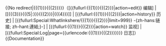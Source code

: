 <includeonly><span class="plainlinks nourlexpansion lx">{{No redirect|{{{1}}}{{{2}}}}}（[{{fullurl:{{{1}}}{{{2}}}|action=edit}} 编辑] &#124; <!--
  -->[[{{{3}}}{{{5|:}}}{{{2}}}|{{{4}}}]] &#124; <!--
  -->[{{fullurl:{{{1}}}{{{2}}}|action=history}} 历史] &#124; <!--
  -->[{{fullurl:Special:Whatlinkshere/{{{1}}}{{{2}}}|limit=999}} -{zh-hans:链接; zh-hant:連結;}-] &#124; <!--
  -->[{{fullurl:{{{1}}}{{{2}}}|action=watch}} 监视] &#124; <!--
  -->[{{fullurl:Special:Log|page={{urlencode:{{{1}}}{{{2}}}}}}} 日志]）</span></includeonly><noinclude>
{{Documentation}}
<!-- Add categories to the /doc subpage, not here! -->
</noinclude>